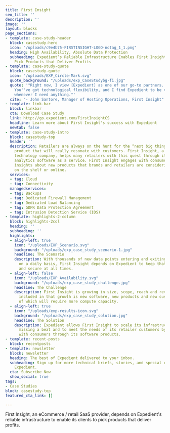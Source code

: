```yaml
---
title: First Insight
seo_title: ''
description: ''
image: ''
layout: blocks
page_sections:
- template: case-study-header
  block: casestudy-hero
  icon: "/uploads/c9e4b75-FIRSTINSIGHT-LOGO-notag_1_1.png"
  heading: High Availability, Absolute Data Protection
  subheading: Expedient’s Reliable Infrastructure Enables First Insight to Help Retailers
    Pick Products that Deliver Profits
- template: case-study-quote
  block: casestudy-quote
  icon: "/uploads/EXP_Circle-Mark.svg"
  quote_background: "/uploads/exp_CaseStudybg-fi.jpg"
  quote: '"Right now, I view [Expedient] as one of our go-to partners. You''re dependable.
    You''ve got technological flexibility, and I find Expedient to be very responsive
    whenever I need anything."'
  cite: "- John Santore, Manager of Hosting Operations, First Insight"
- template: link-bar
  block: linkbar
  cta: Download Case Study
  link: http://go.expedient.com/FirstInsightCS
  headline: Learn more about First Insight's success with Expedient
  newtab: false
- template: case-study-intro
  block: casestudy-top
  header: ''
  description: Retailers are always on the hunt for the “next big thing” or the on-trend
    product that will really resonate with customers. First Insight, a cloud-based
    technology company, helps many retailers with this quest through its predictive
    analytics software as a service. First Insight engages with consumers to glean
    insights about new products that brands and retailers are considering putting
    on the shelf or online.
  services:
  - tag: Cloud
  - tag: Connectivity
  managedservices:
  - tag: Backups
  - tag: Dedicated Firewall Management
  - tag: Dedicated Load Balancing
  - tag: GDPR Data Protection Agreement
  - tag: Intrusion Detection Service (IDS)
- template: highlights-2-column
  block: highlights-2col
  heading: ''
  subheading: ''
  highlights:
  - align-left: true
    icon: "/uploads/EXP_Scenario.svg"
    background: "/uploads/exp_case_study_scenario-1.jpg"
    headline: The Scenario
    description: With thousands of new data points entering and exiting their systems
      on a daily basis, First Insight depends on Expedient to keep that data accessible
      and secure at all times.
  - align-left: false
    icon: "/uploads/EXP_Availability.svg"
    background: "/uploads/exp_case_study_challenge.jpg"
    headline: The Challenge
    description: First Insight is growing in size, scope, reach and revenue. Also
      included in that growth is new software, new products and new customers. All
      of which will require more compute capacity.
  - align-left: true
    icon: "/uploads/exp-results-icon.svg"
    background: "/uploads/exp_case_study_solution.jpg"
    headline: The Solution
    description: Expedient allows First Insight to scale its infrastructure without
      missing a beat and to meet the needs of its retailer customers by connecting
      with consumers through its software products.
- template: recent-posts
  block: recentposts
- template: newsletter
  block: newsletter
  heading: The best of Expedient delivered to your inbox.
  subheading: Sign up for more technical briefs, stories, and special offers from
    Expedient.
  cta: Subscribe Now
  show_social: true
tags:
- Case Studies
block: casestudy-top
featured_cta_link: []

---
```

First Insight, an eCommerce / retail SaaS provider, depends on Expedient's reliable infrastructure to enable its clients to pick products that deliver profits.